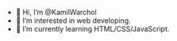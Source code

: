- 👋 Hi, I’m @KamilWarchol
- 👀 I’m interested in web developing.
- 🌱 I’m currently learning HTML/CSS/JavaScript.

<!---
KamilWarchol/KamilWarchol is a ✨ special ✨ repository because its `README.md` (this file) appears on your GitHub profile.
You can click the Preview link to take a look at your changes.
--->
